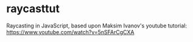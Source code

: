 # raycasttut
Raycasting in JavaScript, based upon Maksim Ivanov's youtube tutorial: https://www.youtube.com/watch?v=5nSFArCgCXA
